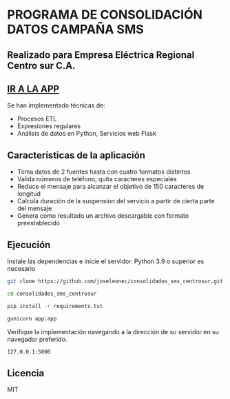 # PROGRAMA DE CONSOLIDACIÓN DATOS CAMPAÑA SMS
## Realizado para Empresa Eléctrica Regional Centro sur C.A.

## [**IR A LA APP**](https://consolidado-sms.herokuapp.com/)

Se han implementado técnicas de:

- Procesos ETL
- Expresiones regulares
- Análisis de datos en Python, Servicios web Flask

## Características de la aplicación

- Toma datos de 2 fuentes hasta con cuatro formatos distintos
- Valida números de teléfono, quita caracteres especiales
- Reduce el mensaje para alcanzar el objetivo de 150 caracteres de longitud
- Calcula duración de la suspensión del servicio a partir de cierta parte del mensaje
- Genera como resultado un archivo descargable con formato preestablecido

## Ejecución

Instale las dependencias e inicie el servidor.
Python 3.9 o superior es necesario
```sh
git clone https://github.com/joseleonec/consolidados_sms_centrosur.git
```
```sh
cd consolidados_sms_centrosur
```
```sh
pip install -r requirements.txt
```
```sh
gunicorn app:app 
```

Verifique la implementación navegando a la dirección de su servidor en su navegador preferido.

```sh
127.0.0.1:5000
```
## Licencia

MIT
